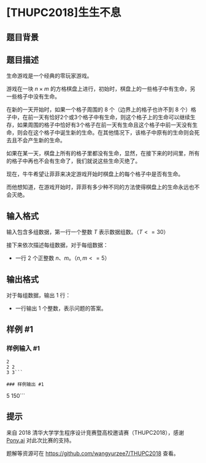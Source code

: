 # [THUPC2018]生生不息

## 题目背景



## 题目描述

生命游戏是一个经典的零玩家游戏。

游戏在一块 $n \times m$ 的方格棋盘上进行，初始时，棋盘上的一些格子中有生命，另一些格子中没有生命。

在新的一天开始时，如果一个格子周围的 $8$ 个（边界上的格子也许不到 $8$ 个）格子中，在前一天有恰好$2$个或$3$个格子中有生命，则这个格子上的生命可以继续生存，如果周围的格子中恰好有$3$个格子在前一天有生命且这个格子中前一天没有生命，则会在这个格子中诞生新的生命。在其他情况下，该格子中原有的生命则会死去且不会产生新的生命。

如果在某一天，棋盘上所有的格子里都没有生命，显然，在接下来的时间里，所有的格子中再也不会有生命了，我们就说这些生命灭绝了。

现在，牛牛希望让菲菲来决定游戏开始时棋盘上的每个格子中是否有生命。

而他想知道，在游戏开始时，菲菲有多少种不同的方法使得棋盘上的生命永远也不会灭绝。

## 输入格式

输入包含多组数据，第一行一个整数 $T$ 表示数据组数。（$T <= 30$）

接下来依次描述每组数据，对于每组数据：

* 一行 $2$ 个正整数 $n$、$m$。（$n,m<=5$）

## 输出格式

对于每组数据，输出 $1$ 行：

* 一行输出 $1$ 个整数，表示问题的答案。

## 样例 #1

### 样例输入 #1
```
2
2 2
3 3```

### 样例输出 #1

```
5
150```

## 提示

来自 2018 清华大学学生程序设计竞赛暨高校邀请赛（THUPC2018），感谢 [Pony.ai](http://pony.ai) 对此次比赛的支持。

题解等资源可在 <https://github.com/wangyurzee7/THUPC2018> 查看。
